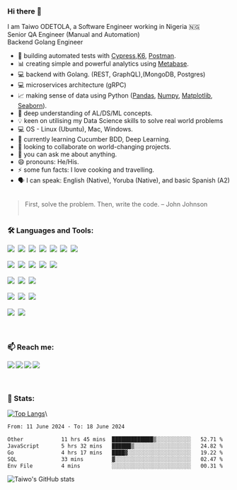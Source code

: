 ### Hi there :wave:

I am Taiwo ODETOLA, a Software Engineer working in Nigeria 🇳🇬 <br>
Senior QA Engineer (Manual and Automation) <br>
Backend Golang Engineer <br>

- 🔭 building automated tests with [Cypress](cypress.io),[K6](k6.io), [Postman](postman.com).
- 📊 creating simple and powerful analytics using [Metabase](https://www.metabase.com).
- 💻 backend with Golang. (REST, GraphQL),(MongoDB, Postgres)
- 💻 microservices architecture (gRPC)
- 📈 making sense of data using Python ([Pandas](https://pandas.pydata.org/), [Numpy](https://numpy.org/), [Matplotlib](https://matplotlib.org/), [Seaborn](https://seaborn.pydata.org/)).
- 📖 deep understanding of AL/DS/ML concepts.
- 💡 keen on utilising my Data Science skills to solve real world problems
- 💻 OS - Linux (Ubuntu), Mac, Windows. 
- 🌱 currently learning Cucumber BDD, Deep Learning.
- 👯 looking to collaborate on world-changing projects.
- 💬 you can ask me about anything.
- 😄 pronouns: He/His.
- ⚡ some fun facts: I love cooking and travelling.
- 🗣️ I can speak: English (Native), Yoruba (Native), and basic Spanish (A2)
<br/><br/>
> First, solve the problem. Then, write the code. – John Johnson
<br/><br/>
### 🛠 Languages and Tools: 
<img src="https://img.shields.io/badge/Go-00ADD8?style=for-the-badge&logo=go&logoColor=white" />&nbsp;
<img src="https://img.shields.io/badge/Python-3776AB?style=flate&logo=python&logoColor=white" />&nbsp;
<img src="https://img.shields.io/badge/JavaScript-323330?style=flat&logo=javascript&logoColor=F7DF1E" />&nbsp;
<img src="https://img.shields.io/badge/scikit_learn-F7931E?style=flat&logo=scikit-learn&logoColor=white" />&nbsp;
<img src="https://img.shields.io/badge/Pandas-2C2D72?style=flat&logo=pandas&logoColor=white" />&nbsp;
<img src="https://img.shields.io/badge/Jupyter-F37626.svg?&style=flat&logo=Jupyter&logoColor=white" />&nbsp;
<img src="https://img.shields.io/badge/DJANGO-REST-ff1709?style=flat&logo=django&logoColor=white&color=ff1709&labelColor=gray" />&nbsp;
<br/><br/>
<img src="https://img.shields.io/badge/Cypress-17202C?style=flat&logo=cypress&logoColor=white" />&nbsp;
<img src="https://img.shields.io/badge/Postman-FF6C37?style=flat&logo=Postman&logoColor=white" />&nbsp;
<img src="https://img.shields.io/badge/Jenkins-D24939?style=flat&logo=Jenkins&logoColor=white" />&nbsp;
<img src="https://img.shields.io/badge/GitHub_Actions-2088FF?style=flat&logo=github-actions&logoColor=white" />&nbsp;
<img src="https://img.shields.io/badge/Selenium-43B02A?style=flat&logo=Selenium&logoColor=white" />&nbsp;
<br/><br/>
<img src="https://img.shields.io/badge/PostgreSQL-316192?style=flat&logo=postgresql&logoColor=white" />&nbsp;
<img src="https://img.shields.io/badge/MySQL-00000F?style=flat&logo=mysql&logoColor=white" />&nbsp;
<img src="https://img.shields.io/badge/MongoDB-4EA94B?style=for-the-badge&logo=mongodb&logoColor=white" />&nbsp;
<br/><br/>
<img src="https://img.shields.io/badge/Slack-4A154B?style=flat&logo=slack&logoColor=white" />&nbsp;
<img src="https://img.shields.io/badge/Zoom-2D8CFF?style=flat&logo=zoom&logoColor=white" />&nbsp;
<img src="https://img.shields.io/badge/Google%20Meet-32A350?style=flat&logo=google-meet&logoColor=white" />&nbsp;
<br/><br/>
<img src="https://img.shields.io/badge/Ubuntu-E95420?style=flat&logo=ubuntu&logoColor=white" />&nbsp;
<img src="https://img.shields.io/badge/Windows-0078D6?style=flat&logo=windows&logoColor=white" />&nbsp;
<br/><br/><br/>

### 📫 Reach me: 
[<img align="left" src="https://img.shields.io/badge/Twitter-1DA1F2?style=for-the-badge&logo=twitter&logoColor=white" />][Twitter]
[<img align="left" src="https://img.shields.io/badge/Instagram-E4405F?style=for-the-badge&logo=instagram&logoColor=white" />][Instagram]
[<img align="left" src="https://img.shields.io/badge/Facebook-1877F2?style=for-the-badge&logo=facebook&logoColor=white" />][Facebook]
[<img align="left" src="https://img.shields.io/badge/LinkedIn-0077B5?style=for-the-badge&logo=linkedin&logoColor=white" />][LinkedIn]
<br/><br/><br/>


### 💪 Stats: 
[![Top Langs](https://github-readme-stats.vercel.app/api/top-langs/?username=odetolataiwo&layout=compact&theme=dark)](https://github.com/odetolataiwo/github-readme-stats)\
<!--START_SECTION:waka-->

```txt
From: 11 June 2024 - To: 18 June 2024

Other            11 hrs 45 mins  █████████████▒░░░░░░░░░░░   52.71 %
JavaScript       5 hrs 32 mins   ██████▒░░░░░░░░░░░░░░░░░░   24.82 %
Go               4 hrs 17 mins   ████▓░░░░░░░░░░░░░░░░░░░░   19.22 %
SQL              33 mins         ▓░░░░░░░░░░░░░░░░░░░░░░░░   02.47 %
Env File         4 mins          ░░░░░░░░░░░░░░░░░░░░░░░░░   00.31 %
```

<!--END_SECTION:waka-->
![Taiwo's GitHub stats](https://github-readme-stats.vercel.app/api?username=odetolataiwo&theme=dark&show_icons=true)


[Twitter]: https://twitter.com/odetolataiwo
[Instagram]: https://instagram.com/odetolataiwo
[Facebook]: https://facebook.com/odetolat1
[LinkedIn]: https://linkedin.com/in/odetolataiwo

